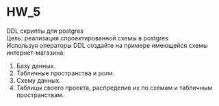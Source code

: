 # HW_5

DDL скрипты для postgres  
Цель: реализация спроектированной схемы в postgres  
Используя операторы DDL создайте на примере имеющейся схемы интернет-магазина:
1. Базу данных.
2. Табличные пространства и роли.
3. Схему данных.
4. Таблицы своего проекта, распределив их по схемам и
табличным пространствам.
